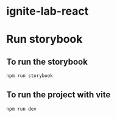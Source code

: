 # ignite-lab-react

# Run storybook

## To run the storybook

```bash
npm run storybook
```

## To run the project with vite

```bash
npm run dev
```

